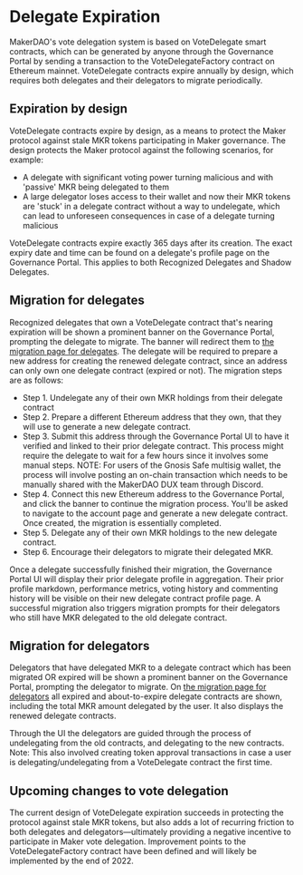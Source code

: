 # Delegate Expiration

MakerDAO's vote delegation system is based on VoteDelegate smart contracts, which can be generated by anyone through the Governance Portal by sending a transaction to the VoteDelegateFactory contract on Ethereum mainnet. VoteDelegate contracts expire annually by design, which requires both delegates and their delegators to migrate periodically.

## Expiration by design

VoteDelegate contracts expire by design, as a means to protect the Maker protocol against stale MKR tokens participating in Maker governance. The design protects the Maker protocol against the following scenarios, for example:

* A delegate with significant voting power turning malicious and with 'passive' MKR being delegated to them
* A large delegator loses access to their wallet and now their MKR tokens are 'stuck' in a delegate contract without a way to undelegate, which can lead to unforeseen consequences in case of a delegate turning malicious

VoteDelegate contracts expire exactly 365 days after its creation. The exact expiry date and time can be found on a delegate's profile page on the Governance Portal. This applies to both Recognized Delegates and Shadow Delegates.

## Migration for delegates
Recognized delegates that own a VoteDelegate contract that's nearing expiration will be shown a prominent banner on the Governance Portal, prompting the delegate to migrate. The banner will redirect them to [the migration page for delegates](https://vote.makerdao.com/migration/delegate). 
The delegate will be required to prepare a new address for creating the renewed delegate contract, since an address can only own one delegate contract (expired or not). The migration steps are as follows:

* Step 1. Undelegate any of their own MKR holdings from their delegate contract
* Step 2. Prepare a different Ethereum address that they own, that they will use to generate a new delegate contract.
* Step 3. Submit this address through the Governance Portal UI to have it verified and linked to their prior delegate contract. This process might require the delegate to wait for a few hours since it involves some manual steps. NOTE: For users of the Gnosis Safe multisig wallet, the process will involve posting an on-chain transaction which needs to be manually shared with the MakerDAO DUX team through Discord.
* Step 4. Connect this new Ethereum address to the Governance Portal, and click the banner to continue the migration process. You'll be asked to navigate to the account page and generate a new delegate contract. Once created, the migration is essentially completed.
* Step 5. Delegate any of their own MKR holdings to the new delegate contract.
* Step 6. Encourage their delegators to migrate their delegated MKR.

Once a delegate successfully finished their migration, the Governance Portal UI will display their prior delegate profile in aggregation. Their prior profile markdown, performance metrics, voting history and commenting history will be visible on their new delegate contract profile page. A successful migration also triggers migration prompts for their delegators who still have MKR delegated to the old delegate contract.

## Migration for delegators

Delegators that have delegated MKR to a delegate contract which has been migrated OR expired will be shown a prominent banner on the Governance Portal, prompting the delegator to migrate. On [the migration page for delegators](https://vote.makerdao.com/migration/delegator) all expired and about-to-expire delegate contracts are shown, including the total MKR amount delegated by the user. It also displays the renewed delegate contracts.

Through the UI the delegators are guided through the process of undelegating from the old contracts, and delegating to the new contracts. Note: This also involved creating token approval transactions in case a user is delegating/undelegating from a VoteDelegate contract the first time.

## Upcoming changes to vote delegation

The current design of VoteDelegate expiration succeeds in protecting the protocol against stale MKR tokens, but also adds a lot of recurring friction to both delegates and delegators—ultimately providing a negative incentive to participate in Maker vote delegation. Improvement points to the VoteDelegateFactory contract have been defined and will likely be implemented by the end of 2022.